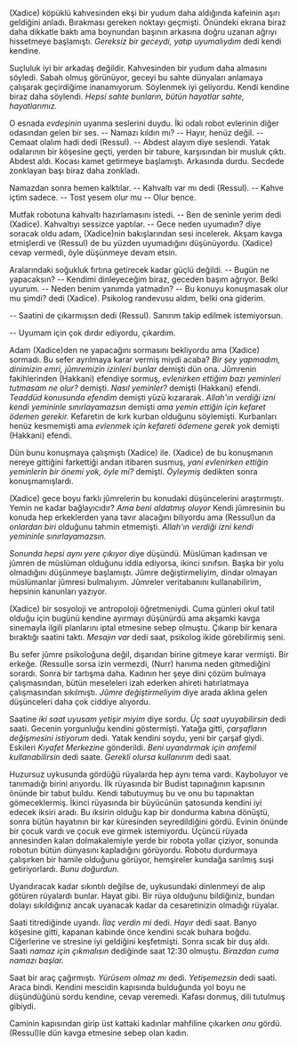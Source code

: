 
(Xadice) köpüklü kahvesinden ekşi bir yudum daha aldığında kafeinin aşırı geldiğini anladı. Bırakması
gereken noktayı geçmişti. Önündeki ekrana biraz daha dikkatle baktı ama boynundan başının arkasına
doğru uzanan ağrıyı hissetmeye başlamıştı. *Gereksiz bir geceydi, yatıp uyumalıydım* dedi kendi
kendine. 

Suçluluk iyi bir arkadaş değildir. Kahvesinden bir yudum daha almasını söyledi. Sabah olmuş
görünüyor, geceyi bu sahte dünyaları anlamaya çalışarak geçirdiğime inanamıyorum. Söylenmek iyi
geliyordu. Kendi kendine biraz daha söylendi. *Hepsi sahte bunların, bütün hayatlar sahte,
hayatlarımız.*

O esnada *evdeşinin* uyanma seslerini duydu. İki odalı robot evlerinin diğer odasından gelen bir
ses. -- Namazı kıldın mı? -- Hayır, henüz değil. -- Cemaat olalım hadi dedi (Ressul). -- Abdest
alayım diye seslendi. Yatak odalarının bir köşesine geçti, yerden bir tabure, karşısından bir musluk
çıktı. Abdest aldı. Kocası kamet getirmeye başlamıştı. Arkasında durdu. Secdede zonklayan başı biraz
daha zonkladı. 

Namazdan sonra hemen kalktılar. -- Kahvaltı var mı dedi (Ressul). -- Kahve içtim sadece. -- Tost
yesem olur mu -- Olur bence. 

Mutfak robotuna kahvaltı hazırlamasını istedi. -- Ben de seninle yerim dedi (Xadice). Kahvaltıyı
sessizce yaptılar. -- Gece neden uyumadın? diye soracak oldu adam, (Xadice)nin bakışlarından sesi
incelerek. Akşam kavga etmişlerdi ve (Ressul) de bu yüzden uyumadığını düşünüyordu. (Xadice) cevap
vermedi, öyle düşünmeye devam etsin. 

Aralarındaki soğukluk fırtına getirecek kadar güçlü değildi. -- Bugün ne yapacaksın? -- Kendimi
dinleyeceğim biraz, geceden başım ağrıyor. Belki uyurum. -- Neden benim yanımda yatmadın? -- Bu
konuyu konuşmasak olur mu şimdi? dedi (Xadice). Psikolog randevusu aldım, belki ona giderim. 

-- Saatini de çıkarmışsın dedi (Ressul). Sanırım takip edilmek istemiyorsun. 

-- Uyumam için çok dırdır ediyordu, çıkardım. 

Adam (Xadice)den ne yapacağını sormasını bekliyordu ama (Xadice) sormadı. Bu sefer ayrılmaya karar
vermiş miydi acaba? *Bir şey yapmadım, dinimizin emri, jûmremizin izinleri bunlar* demişti dün ona.
Jûmrenin fakihlerinden (Hakkani) efendiye sormuş, *evlenirken ettiğim bazı yeminleri tutmasam ne
olur?* demişti. *Nasıl yeminler?* demişti (Hakkani) efendi. *Teaddüd konusunda efendim* demişti yüzü
kızararak. *Allah'ın verdiği izni kendi yemininle sınırlayamazsın* demişti *ama yemin ettiğin için
kefaret ödemen gerekir.* Kefaretin de kırk kurban olduğunu söylemişti. Kurbanları henüz kesmemişti
ama *evlenmek için kefareti ödemene gerek yok* demişti (Hakkani) efendi. 

Dün bunu konuşmaya çalışmıştı (Xadice) ile. (Xadice) de bu konuşmanın nereye gittiğini farkettiği
andan itibaren susmuş, *yani evlenirken ettiğin yeminlerin bir önemi yok, öyle mi?* demişti.
*Öyleymiş* dedikten sonra konuşmamışlardı. 

(Xadice) gece boyu farklı jûmrelerin bu konudaki düşüncelerini araştırmıştı. Yemin ne kadar
bağlayıcıdır? *Ama beni aldatmış oluyor* Kendi jûmresinin bu konuda hep erkeklerden yana tavır
alacağını biliyordu ama (Ressul)un da *onlardan biri* olduğunu tahmin etmemişti. *Allah'ın verdiği
izni kendi yemininle sınırlayamazsın.*


*Sonunda hepsi aynı yere çıkıyor* diye düşündü. Müslüman kadınsan ve jûmren de müslüman olduğunu
iddia ediyorsa, ikinci sınıfsın. Başka bir yolu olmadığını düşünmeye başlamıştı. Jûmre
değiştirmeliyim, dindar olmayan müslümanlar jûmresi bulmalıyım. Jûmreler veritabanını
kullanabilirim, hepsinin kanunları yazıyor. 

(Xadice) bir sosyoloji ve antropoloji öğretmeniydi. Cuma günleri okul tatil olduğu için bugünü
kendine ayırmayı düşünürdü ama akşamki kavga sinemayla ilgili planlarını iptal etmesine sebep
olmuştu. Çıkarıp bir kenara bıraktığı saatini taktı. *Mesajın var* dedi saat, psikolog ikide
görebilirmiş seni. 

Bu sefer jûmre psikoloğuna değil, dışarıdan birine gitmeye karar vermişti. Bir erkeğe. (Ressul)e
sorsa izin vermezdi, (Nurr) hanıma neden gitmediğini sorardı. Sonra bir tartışma daha. Kadının her
şeye dini çözüm bulmaya çalışmasından, bütün meseleleri izah ederken ahireti hatırlatmaya
çalışmasından sıkılmıştı. *Jûmre değiştirmeliyim* diye arada aklına gelen düşünceleri daha çok
ciddiye alıyordu. 

Saatine *iki saat uyusam yetişir miyim* diye sordu. *Üç saat uyuyabilirsin* dedi saati. Gecenin
yorgunluğu kendini göstermişti. Yatağa gitti, *çarşafların değişmesini istiyorum* dedi. Yatak
kendini soydu, yeni bir çarşaf giydi. Eskileri *Kıyafet Merkezine* gönderildi. *Beni uyandırmak için
amfemil kullanabilirsin* dedi saate. *Gerekli olursa kullanırım* dedi saat. 

Huzursuz uykusunda gördüğü rüyalarda hep aynı tema vardı. Kayboluyor ve tanımadığı birini arıyordu.
İlk rüyasında bir Budist tapınağının kapısının önünde bir tabut buldu. Kendi tabutuymuş bu ve
onu bu tapınaktan gömeceklermiş. İkinci rüyasında bir büyücünün şatosunda kendini iyi edecek iksiri
aradı. Bu iksirin olduğu kap bir dondurma kabına dönüştü, sonra bütün hayatının bir kar küresinden
seyredildiğini gördü. Evinin önünde bir çocuk vardı ve çocuk eve girmek istemiyordu. Üçüncü rüyada
annesinden kalan dolmakalemiyle yerde bir robota yollar çiziyor, sonunda robotun bütün dünyasını
kapladığını görüyordu. Robotu durdurmaya çalışırken bir hamile olduğunu görüyor, hemşireler kundağa
sarılmış suşi getiriyorlardı. *Bunu doğurdun.*

Uyandıracak kadar sıkıntılı değilse de, uykusundaki dinlenmeyi de alıp götüren rüyalardı bunlar.
Hayat gibi. Bir rüya olduğunu bildiğiniz, bundan dolayı sıkıldığınız ancak uyanacak kadar da
cesaretinizin olmadığı rüyalar. 

Saati titrediğinde uyandı. *İlaç verdin mi* dedi. *Hayır* dedi saat. Banyo köşesine gitti, kapanan
kabinde önce kendini sıcak buhara boğdu. Ciğerlerine ve stresine iyi geldiğini keşfetmişti. Sonra
sıcak bir duş aldı. Saati *namaz için çıkmalısın* dediğinde saat 12:30 olmuştu. *Birazdan cuma
namazı başlar.*

Saat bir araç çağırmıştı. *Yürüsem olmaz mı* dedi. *Yetişemezsin* dedi saati. Araca bindi. Kendini
mescidin kapısında bulduğunda yol boyu ne düşündüğünü sordu kendine, cevap veremedi. Kafası donmuş,
dili tutulmuş gibiydi. 

Caminin kapısından girip üst kattaki kadınlar mahfiline çıkarken *onu* gördü. (Ressul)le dün kavga
etmesine sebep olan kadın. 
